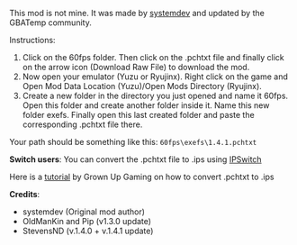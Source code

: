 This mod is not mine. It was made by [systemdev](https://gbatemp.net/threads/sonic-frontiers-1-1-1-60fps-exefs-patch.625595/) and updated by the GBATemp community.

Instructions:

1. Click on the 60fps folder. Then click on the .pchtxt file and finally click on the arrow icon (Download Raw File) to download the mod.
2. Now open your emulator (Yuzu or Ryujinx). Right click on the game and Open Mod Data Location (Yuzu)/Open Mods Directory (Ryujinx).
3. Create a new folder in the directory you just opened and name it 60fps. Open this folder and create another folder inside it. Name this new folder exefs. Finally open this last created folder and paste the corresponding .pchtxt file there.

Your path should be something like this: `60fps\exefs\1.4.1.pchtxt`

**Switch users**: You can convert  the .pchtxt file to .ips using [IPSwitch](https://github.com/3096/ipswitch)

Here is a [tutorial](https://youtu.be/m-V6Rs2sm9w?si=-b10u6yv0dhih5Kk) by Grown Up Gaming on how to convert .pchtxt to .ips

**Credits**: 

- systemdev (Original mod author)
- OldManKin and Pip (v1.3.0 update)
- StevensND (v.1.4.0 + v.1.4.1 update)